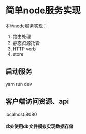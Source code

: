 # 简单node服务实现
  本地node服务实现：
  1. 路由处理
  2. 静态资源托管
  3. HTTP verb
  4. store

## 启动服务
  yarn run dev

## 客户端访问资源、api
  localhost:8080

#### 此处使用db文件模拟实现数据存储

